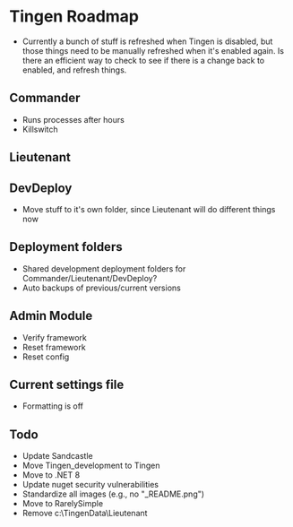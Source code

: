 <!-- u241205 -->

# Tingen Roadmap

- Currently a bunch of stuff is refreshed when Tingen is disabled, but those things need to be manually refreshed when it's enabled again. Is there an efficient way to check to see if there is a change back to enabled, and refresh things.

## Commander

- Runs processes after hours
- Killswitch

## Lieutenant

## DevDeploy

- Move stuff to it's own folder, since Lieutenant will do different things now

## Deployment folders

- Shared development deployment folders for Commander/Lieutenant/DevDeploy?
- Auto backups of previous/current versions

## Admin Module

- Verify framework
- Reset framework
- Reset config

## Current settings file

- Formatting is off

## Todo

- Update Sandcastle
- Move Tingen_development to Tingen
- Move to .NET 8
- Update nuget security vulnerabilities
- Standardize all images (e.g., no "_README.png")
- Move to RarelySimple
- Remove c:\TingenData\Lieutenant